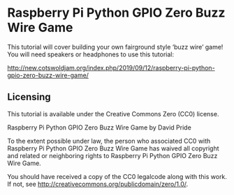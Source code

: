 # Raspberry Pi Python GPIO Zero Buzz Wire Game

This tutorial will cover building your own fairground style ‘buzz wire’ game! You will need
speakers or headphones to use this tutorial:

http://new.cotswoldjam.org/index.php/2019/09/12/raspberry-pi-python-gpio-zero-buzz-wire-game/

## Licensing

This tutorial is available under the Creative Commons Zero (CC0) license.

Raspberry Pi Python GPIO Zero Buzz Wire Game by David Pride

To the extent possible under law, the person who associated CC0 with
Raspberry Pi Python GPIO Zero Buzz Wire Game has waived all copyright and related or neighboring rights
to Raspberry Pi Python GPIO Zero Buzz Wire Game.

You should have received a copy of the CC0 legalcode along with this
work.  If not, see <http://creativecommons.org/publicdomain/zero/1.0/>.
